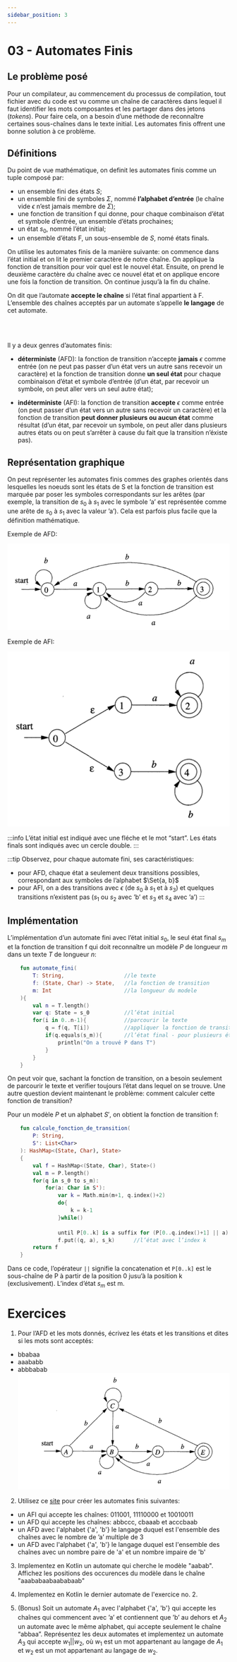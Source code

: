 ```yaml
---
sidebar_position: 3
---
```


# 03 - Automates Finis

## Le problème posé
Pour un compilateur, au commencement du processus de compilation, tout fichier avec du code est vu comme un chaîne de caractères dans lequel il faut identifier les mots composantes et les partager dans des jetons (*tokens*). Pour faire cela, on a besoin d’une méthode de reconnaître certaines sous-chaînes dans le texte initial. Les automates finis offrent une bonne solution à ce problème.

## Définitions

Du point de vue mathématique, on definit les automates finis comme un tuple composé par:
- un ensemble fini des états $S$;
- un ensemble fini de symboles $\Sigma$, nommé **l’alphabet d’entrée** (le chaîne vide $\epsilon$ n’est jamais membre de $\Sigma$);
- une fonction de transition f qui donne, pour chaque combinaison d’état et symbole d’entrée, un ensemble d’états prochaines;
- un état $s_0$, nommé l’état initial;
- un ensemble d’états F, un sous-ensemble de $S$, nomé états finals.

On utilise les automates finis de la manière suivante: on commence dans l’état initial et on lit le premier caractère de notre chaîne. On applique la fonction de transition pour voir quel est le nouvel état. Ensuite, on prend le deuxième caractère du chaîne avec ce nouvel état et on applique encore une fois la fonction de transition. On continue jusqu’à la fin du chaîne.

On dit que l’automate **accepte le chaîne** si l’état final appartient à F. L’ensemble des chaînes acceptés par un automate s’appelle **le langage** de cet automate.

<br></br>

Il y a deux genres d’automates finis:
- **déterministe** (AFD): la fonction de transition n’accepte **jamais** $\epsilon$ comme entrée (on ne peut pas passer d’un état vers un autre sans recevoir un caractère) et la fonction de transition donne **un seul état** pour chaque combinaison d’état et symbole d’entrée (d’un état, par recevoir un symbole, on peut aller vers un seul autre état);

- **indéterministe** (AFI): la fonction de transition **accepte** $\epsilon$ comme entrée (on peut passer d’un état vers un autre sans recevoir un caractère) et la fonction de transition **peut donner plusieurs ou aucun état** comme résultat (d’un état, par recevoir un symbole, on peut aller dans plusieurs autres états ou on peut s’arrêter à cause du fait que la transition n’éxiste pas).

## Représentation graphique
On peut représenter les automates finis commes des graphes orientés dans lesquelles les noeuds sont les états de S et la fonction de transition est marquée par poser les symboles correspondants sur les arêtes (par exemple, la transition de $s_0$ à $s_1$ avec le symbole ’a’ est représentée comme une arête de $s_0$ à $s_1$ avec la valeur ’a’). Cela est parfois plus facile que la définition mathématique.

Exemple de AFD:

![AFD](images/03_dfa.png)

Exemple de AFI:

![AFI](images/03_nfa.png)

:::info
    L’état initial est indiqué avec une fléche et le mot “start”. Les états finals sont indiqués avec un cercle double.
:::

:::tip
    Observez, pour chaque automate fini, ses caractéristiques:
  - pour AFD, chaque état a seulement deux transitions possibles, correspondant aux symboles de l’alphabet $\Set{a, b}$
  - pour AFI, on a des transitions avec $\epsilon$ (de $s_0$ à $s_1$ et à $s_3$) et quelques transitions n’existent pas ($s_1$ ou $s_2$ avec ’b’ et $s_3$ et $s_4$ avec ’a’)
:::

## Implémentation
L’implémentation d’un automate fini avec l’état initial $s_0$, le seul état final $s_m$ et la fonction de transition f qui doit reconnaître un modèle $P$ de longueur $m$ dans un texte $T$ de longueur $n$:
````kotlin    
    fun automate_fini(
        T: String,                   //le texte
        f: (State, Char) -> State,   //la fonction de transition 
        m: Int                       //la longueur du modele 
    ){
        val n = T.length()
        var q: State = s_0           //l’état initial
        for(i in 0..n-1){            //parcourir le texte
            q = f(q, T[i])           //appliquer la fonction de transition pour obtenir l’état suivant
            if(q.equals(s_m)){       //l’état final - pour plusieurs états finals, on fait plusieurs comparaisons
                println("On a trouvé P dans T")
            }    
        }        
    }            
````
On peut voir que, sachant la fonction de transition, on a besoin seulement de parcourir le texte et verifier toujours l’état dans lequel on se trouve. Une autre question devient maintenant le problème: comment calculer cette fonction de transition? 

Pour un modèle $P$ et un alphabet $S'$, on obtient la fonction de transition f:

````kotlin
    fun calcule_fonction_de_transition(
        P: String, 
        S': List<Char>
    ): HashMap<(State, Char), State> 
    {
        val f = HashMap<(State, Char), State>()
        val m = P.length()
        for(q in s_0 to s_m):
            for(a: Char in S'):
                var k = Math.min(m+1, q.index()+2)
                do{
                    k = k-1
                }while()
                    
                until P[0..k] is a suffix for (P[0..q.index()+1] || a)
                f.put((q, a), s_k)      //l’état avec l’index k
        return f
    }    
````

Dans ce code, l’opérateur ```||``` signifie la concatenation et ```P[0..k]``` est le sous-chaîne de P à partir de la position 0 jusu’à la position k (exclusivement). L’index d’état $s_m$ est m.

# Exercices
1. Pour l’AFD et les mots donnés, écrivez les états et les transitions et dites si les mots sont acceptés: 
 - bbabaa
 - aaababb
 - abbbabab
![Ex_1](images/03_ex1.png)

2. Utilisez ce [site](https://madebyevan.com/fsm/) pour créer les automates finis suivantes:
- un AFI qui accepte les chaînes: 011001, 11110000 et 10010011
- un AFD qui accepte les chaînes: abbccc, cbaaab et acccbaab
- un AFD avec l'alphabet {'a', 'b'} le langage duquel est l'ensemble des chaînes avec le nombre de ’a’ multiple de 3
- un AFD avec l'alphabet {'a', 'b'} le langage duquel est l'ensemble des chaînes avec un nombre paire de 'a' et un nombre impaire de 'b'

3. Implementez en Kotlin un automate qui cherche le modèle "aabab". Affichez les positions des occurences du modèle dans le chaîne "aaababaabaababaab" 

4. Implementez en Kotlin le dernier automate de l'exercice no. 2.

5. (Bonus) Soit un automate $A_1$ avec l'alphabet {'a', 'b'} qui accepte les chaînes qui commencent avec ’a’ et contiennent que ’b’ au dehors et $A_2$ un automate avec le même alphabet, qui accepte seulement le chaîne “abbaa”. Représentez les deux automates et implementez un automate $A_3$ qui accepte $w_1 || w_2$, où $w_1$ est un mot appartenant au langage de $A_1$ et $w_2$ est un mot appartenant au langage de $w_2$.